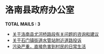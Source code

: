 # 洛南县政府办公室

__TOTAL MAILS : 3__
- [关于洛南县尤河桥路段有关问题的咨询和建议](../../category/letters/4285.md)
- [关于石门镇街道水管站附近道路投诉](../../category/letters/3984.md)
- [污染严重，直接危害到村民的日常生活](../../category/letters/3550.md)